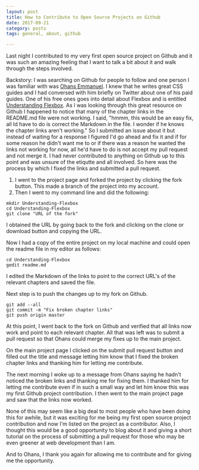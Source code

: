 ```yaml
---
layout: post
title: How to Contribute to Open Source Projects on Github
date: 2017-09-21
category: posts
tags: general, about, github

---
```








Last night I contributed to my very first open source project on Github and it was such an amazing feeling that I want to talk a bit about it and walk through the steps involved. 

<!--more--> 

Backstory: I was searching on Github for people to follow and one person I was familiar with was [Ohans Emmanuel](https://github.com/ohansemmanuel). I knew that he writes great CSS guides and I had conversed with him briefly on Twitter about one of his paid guides. One of his free ones goes into detail about Flexbox and is entitled [Understanding Flexbox](https://github.com/ohansemmanuel/Understanding-Flexbox). As I was looking through this great resource on Github I happened to notice that many of the chapter links in the README.md file were not working. I said, "hmmm, this would be an easy fix, all Id have to do is correct the Markdown in the file. I wonder if he knows the chapter links aren't working." So I submitted an issue about it but instead of waiting for a response I figured I'd go ahead and fix it and if for some reason he didn't want me to or if there was a reason he wanted the links not working for now, all he'd have to do is not accept my pull request and not merge it. I had never contributed to anything on Github up to this point and was unsure of the etiqutte and all involved. So here was the process by which I fixed the links and submitted a pull request. 

1. I went to the project page and forked the project by clicking the fork button. This made a branch of the project into my account. 
2. Then I went to my command line and did the following:
 
``` 
mkdir Understanding-Flexbox
cd Understanding-Flexbox
git clone "URL of the fork"

```

I obtained the URL by going back to the fork and clicking on the clone or download button and copying the URL.

Now I had a copy of the entire project on my local machine and could open the readme file in my editor as follows:

```
cd Understanding-Flexbox
gedit readme.md

```

I edited the Markdown of the links to point to the correct URL's of the relevant chapters and saved the file.

Next step is to push the changes up to my fork on Github. 

```
git add --all
git commit -m "Fix broken chapter links"
git push origin master

```

At this point, I went back to the fork on Github and verified that all links now work and point to each relevant chapter. All that was left was to submit a pull request so that Ohans could merge my fixes up to the main project. 

On the main project page I clicked on the submit pull request button and filled out the title and message letting him know that I fixed the broken chapter links and thanking him for letting me contribute. 

The next morning I woke up to a message from Ohans saying he hadn't noticed the broken links and thanking me for fixing them. I thanked him for letting me contribute even if in such a small way and let him know this was my first Github project contribution. I then went to the main project page and saw that the links now worked.

None of this may seem like a big deal to most people who have been doing this for awhile, but it was exciting for me being my first open source project contribution and now I'm listed on the project as a contributor. Also, I thought this would be a good opportunity to blog about it and giving a short tutorial on the process of submitting a pull request for those who may be even greener at web development than I am. 

And to Ohans, I thank you again for allowing me to contribute and for giving me the opportunity. 
